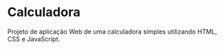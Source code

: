 # Calculadora

Projeto de aplicação Web de uma calculadora simples utilizando HTML, CSS e JavaScript.

